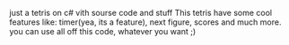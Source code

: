 just a tetris on c# vith sourse code and stuff
This tetris have some cool features like: timer(yea, its a feature), next figure, scores and much more.
you can use all off this code, whatever you want ;)
